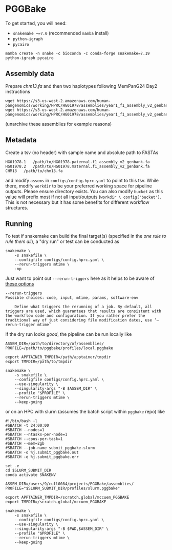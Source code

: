 # PGGBake

To get started, you will need:
- `snakemake ~=7.0` (recommended `mamba` install)
- `python-igraph`
- `pycairo`

```
mamba create -n snake -c bioconda -c conda-forge snakemake=7.19 python-igraph pycairo
```

## Assembly data
Prepare _chm13.fa_ and then two haplotypes following MemPanG24 Day2 instructions
```
wget https://s3-us-west-2.amazonaws.com/human-pangenomics/working/HPRC/HG01978/assemblies/year1_f1_assembly_v2_genbank/HG01978.paternal.f1_assembly_v2_genbank.fa.gz
wget https://s3-us-west-2.amazonaws.com/human-pangenomics/working/HPRC/HG01978/assemblies/year1_f1_assembly_v2_genbank/HG01978.maternal.f1_assembly_v2_genbank.fa.gz
```
(unarchive these assemblies for example reasons)

## Metadata
Create a tsv (no header) with sample name and absolute path to FASTAs
```
HG01978.1	/path/to/HG01978.paternal.f1_assembly_v2_genbank.fa
HG01978.2	/path/to/HG01978.maternal.f1_assembly_v2_genbank.fa
CHM13	/path/to/chm13.fa
```
and modify `assems` in `configs/config.hprc.yaml` to point to this tsv. While there, modify `workdir` to be your preferred working space for pipeline outputs. Please ensure directory exists. You can also modify `bucket` as this value will prefix most if not all input/outputs (`workdir \ config['bucket']`. This is not necessary but it has some benefits for different workflow structures.

## Running
To test if snakemake can build the final target(s) (specified in the _one rule to rule them all_), a "dry run" or test can be conducted as
```
snakemake \
    -s snakefile \
    --configfile configs/config.hprc.yaml \
    --rerun-triggers mtime \
    -np
```
Just want to point out `--rerun-triggers` here as it helps to be aware of [these options](https://snakemake.readthedocs.io/en/stable/executing/cli.html)
```
--rerun-triggers
Possible choices: code, input, mtime, params, software-env

    Define what triggers the rerunning of a job. By default, all triggers are used, which guarantees that results are consistent with the workflow code and configuration. If you rather prefer the traditional way of just considering file modification dates, use ‘–rerun-trigger mtime’
```
If the dry run looks _good_, the pipeline can be run locally like
```
ASSEM_DIR=/path/to/directory/of/assemblies/
PROFILE=/path/to/pggbake/profiles/local.pggbake

export APPTAINER_TMPDIR=/path/apptainer/tmpdir
export TMPDIR=/path/to/tmpdir

snakemake \
    -s snakefile \
    --configfile configs/config.hprc.yaml \
    --use-singularity \
    --singularity-args "-B $ASSEM_DIR" \
    --profile "$PROFILE" \
    --rerun-triggers mtime \
    --keep-going
```
or on an HPC with slurm (assumes the batch script within `pggbake` repo) like
```
#!/bin/bash -l
#SBATCH -t 24:00:00
#SBATCH --nodes=1
#SBATCH --ntasks-per-node=1
#SBATCH --cpus-per-task=1
#SBATCH --mem=2gb
#SBATCH --job-name submit_pggbake.slurm
#SBATCH -o %j.submit_pggbake.out
#SBATCH -e %j.submit_pggbake.err

set -e
cd $SLURM_SUBMIT_DIR
conda activate SNAKENV

ASSEM_DIR=/users/9/cull0084/projects/PGGBake/assemblies/
PROFILE="$SLURM_SUBMIT_DIR/profiles/slurm.pggbake"

export APPTAINER_TMPDIR=/scratch.global/mccuem_PGGBAKE
export TMPDIR=/scratch.global/mccuem_PGGBAKE

snakemake \
    -s snakefile \
    --configfile configs/config.hprc.yaml \
    --use-singularity \
    --singularity-args "-B $PWD,$ASSEM_DIR" \
    --profile "$PROFILE" \
    --rerun-triggers mtime \
    --keep-going
```
